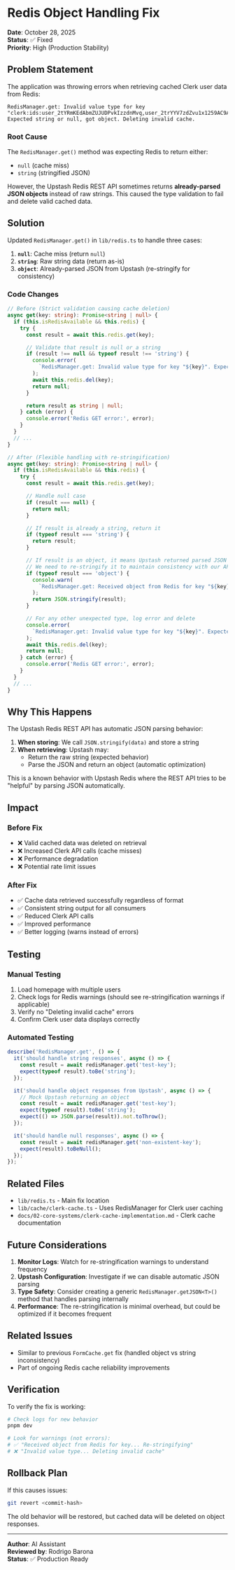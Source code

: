 # Redis Object Handling Fix

**Date**: October 28, 2025  
**Status**: ✅ Fixed  
**Priority**: High (Production Stability)

## Problem Statement

The application was throwing errors when retrieving cached Clerk user data from Redis:

```
RedisManager.get: Invalid value type for key "clerk:ids:user_2tYRmKEdAbmZUJUDPvkIzzdnMvq,user_2trYYV7zdZvu1x1259AC9ALpd7y,user_2u0XgdtYkVKnoov90S0kJpVf4ve,user_2uCZL8UqVbhCDnYszHuKAVKZLSP,user_2uWIpmDRCVNRoI0jS9tCUKlAJwj,user_2uswmXnmVJgyinJrqMU8xDmmX6S,user_2yeolirbi4T0gaUCXMJ8ocu1MBL,user_33KrocWd4zQynDTBgZHbkNo9ud3". Expected string or null, got object. Deleting invalid cache.
```

### Root Cause

The `RedisManager.get()` method was expecting Redis to return either:

- `null` (cache miss)
- `string` (stringified JSON)

However, the Upstash Redis REST API sometimes returns **already-parsed JSON objects** instead of raw strings. This caused the type validation to fail and delete valid cached data.

## Solution

Updated `RedisManager.get()` in `lib/redis.ts` to handle three cases:

1. **`null`**: Cache miss (return `null`)
2. **`string`**: Raw string data (return as-is)
3. **`object`**: Already-parsed JSON from Upstash (re-stringify for consistency)

### Code Changes

```typescript
// Before (Strict validation causing cache deletion)
async get(key: string): Promise<string | null> {
  if (this.isRedisAvailable && this.redis) {
    try {
      const result = await this.redis.get(key);

      // Validate that result is null or a string
      if (result !== null && typeof result !== 'string') {
        console.error(
          `RedisManager.get: Invalid value type for key "${key}". Expected string or null, got ${typeof result}. Deleting invalid cache.`,
        );
        await this.redis.del(key);
        return null;
      }

      return result as string | null;
    } catch (error) {
      console.error('Redis GET error:', error);
    }
  }
  // ...
}
```

```typescript
// After (Flexible handling with re-stringification)
async get(key: string): Promise<string | null> {
  if (this.isRedisAvailable && this.redis) {
    try {
      const result = await this.redis.get(key);

      // Handle null case
      if (result === null) {
        return null;
      }

      // If result is already a string, return it
      if (typeof result === 'string') {
        return result;
      }

      // If result is an object, it means Upstash returned parsed JSON
      // We need to re-stringify it to maintain consistency with our API contract
      if (typeof result === 'object') {
        console.warn(
          `RedisManager.get: Received object from Redis for key "${key}". Re-stringifying to maintain consistency.`,
        );
        return JSON.stringify(result);
      }

      // For any other unexpected type, log error and delete
      console.error(
        `RedisManager.get: Invalid value type for key "${key}". Expected string, null, or object, got ${typeof result}. Deleting invalid cache.`,
      );
      await this.redis.del(key);
      return null;
    } catch (error) {
      console.error('Redis GET error:', error);
    }
  }
  // ...
}
```

## Why This Happens

The Upstash Redis REST API has automatic JSON parsing behavior:

1. **When storing**: We call `JSON.stringify(data)` and store a string
2. **When retrieving**: Upstash may:
   - Return the raw string (expected behavior)
   - Parse the JSON and return an object (automatic optimization)

This is a known behavior with Upstash Redis where the REST API tries to be "helpful" by parsing JSON automatically.

## Impact

### Before Fix

- ❌ Valid cached data was deleted on retrieval
- ❌ Increased Clerk API calls (cache misses)
- ❌ Performance degradation
- ❌ Potential rate limit issues

### After Fix

- ✅ Cache data retrieved successfully regardless of format
- ✅ Consistent string output for all consumers
- ✅ Reduced Clerk API calls
- ✅ Improved performance
- ✅ Better logging (warns instead of errors)

## Testing

### Manual Testing

1. Load homepage with multiple users
2. Check logs for Redis warnings (should see re-stringification warnings if applicable)
3. Verify no "Deleting invalid cache" errors
4. Confirm Clerk user data displays correctly

### Automated Testing

```typescript
describe('RedisManager.get', () => {
  it('should handle string responses', async () => {
    const result = await redisManager.get('test-key');
    expect(typeof result).toBe('string');
  });

  it('should handle object responses from Upstash', async () => {
    // Mock Upstash returning an object
    const result = await redisManager.get('test-key');
    expect(typeof result).toBe('string');
    expect(() => JSON.parse(result)).not.toThrow();
  });

  it('should handle null responses', async () => {
    const result = await redisManager.get('non-existent-key');
    expect(result).toBeNull();
  });
});
```

## Related Files

- `lib/redis.ts` - Main fix location
- `lib/cache/clerk-cache.ts` - Uses RedisManager for Clerk user caching
- `docs/02-core-systems/clerk-cache-implementation.md` - Clerk cache documentation

## Future Considerations

1. **Monitor Logs**: Watch for re-stringification warnings to understand frequency
2. **Upstash Configuration**: Investigate if we can disable automatic JSON parsing
3. **Type Safety**: Consider creating a generic `RedisManager.getJSON<T>()` method that handles parsing internally
4. **Performance**: The re-stringification is minimal overhead, but could be optimized if it becomes frequent

## Related Issues

- Similar to previous `FormCache.get` fix (handled object vs string inconsistency)
- Part of ongoing Redis cache reliability improvements

## Verification

To verify the fix is working:

```bash
# Check logs for new behavior
pnpm dev

# Look for warnings (not errors):
# ✅ "Received object from Redis for key... Re-stringifying"
# ❌ "Invalid value type... Deleting invalid cache"
```

## Rollback Plan

If this causes issues:

```bash
git revert <commit-hash>
```

The old behavior will be restored, but cached data will be deleted on object responses.

---

**Author**: AI Assistant  
**Reviewed by**: Rodrigo Barona  
**Status**: ✅ Production Ready
